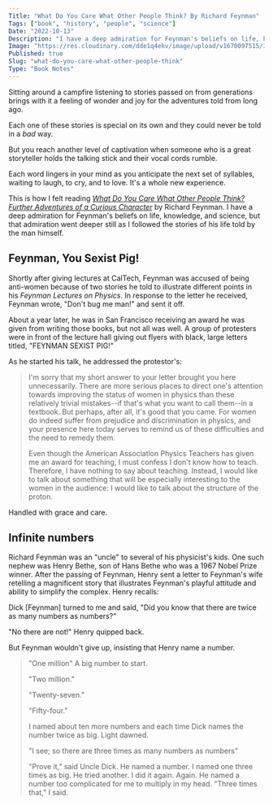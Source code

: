 ```yaml
---
Title: "What Do You Care What Other People Think? By Richard Feynman"
Tags: ["book", "history", "people", "science"]
Date: "2022-10-13"
Description: "I have a deep admiration for Feynman's beliefs on life, knowledge, and science, but that admiration went deeper still as I followed the stories of his life told by the man himself."
Image: "https://res.cloudinary.com/dde1q4ekv/image/upload/v1670097515/35167718_jm1bxy.jpg"
Published: true
Slug: "what-do-you-care-what-other-people-think"
Type: "Book Notes"
---
```

Sitting around a campfire listening to stories passed on from generations brings with it a feeling of wonder and joy for the adventures told from long ago.

Each one of these stories is special on its own and they could never be told in a *bad* way.

But you reach another level of captivation when someone who is a great storyteller holds the talking stick and their vocal cords rumble.

Each word lingers in your mind as you anticipate the next set of syllables, waiting to laugh, to cry, and to love. It's a whole new experience.

This is how I felt reading [*What Do You Care What Other People Think? Further Adventures of a Curious Character*](https://www.amazon.com/dp/B004OA6KIS/ref=dp-kindle-redirect?_encoding=UTF8&btkr=1) by Richard Feynman. I have a deep admiration for Feynman's beliefs on life, knowledge, and science, but that admiration went deeper still as I followed the stories of his life told by the man himself.

Feynman, You Sexist Pig!
------------------------

Shortly after giving lectures at CalTech, Feynman was accused of being anti-women because of two stories he told to illustrate different points in his *Feynman Lectures on Physics*. In response to the letter he received, Feynman wrote, "Don't bug me man!" and sent it off.

About a year later, he was in San Francisco receiving an award he was given from writing those books, but not all was well. A group of protesters were in front of the lecture hall giving out flyers with black, large letters titled, "FEYNMAN SEXIST PIG!"

As he started his talk, he addressed the protestor's:

> I'm sorry that my short answer to your letter brought you here unnecessarily. There are more serious places to direct one's attention towards improving the status of women in physics than these relatively trivial mistakes--if that's what you want to call them--in a textbook. But perhaps, after all, it's good that you came. For women do indeed suffer from prejudice and discrimination in physics, and your presence here today serves to remind us of these difficulties and the need to remedy them.
>
> Even though the American Association Physics Teachers has given me an award for teaching, I must confess I don't know how to teach. Therefore, I have nothing to say about teaching. Instead, I would like to talk about something that will be especially interesting to the women in the audience: I would like to talk about the structure of the proton.

Handled with grace and care.

Infinite numbers
----------------

Richard Feynman was an "uncle" to several of his physicist's kids. One such nephew was Henry Bethe, son of Hans Bethe who was a 1967 Nobel Prize winner. After the passing of Feynman, Henry sent a letter to Feynman's wife retelling a magnificent story that illustrates Feynman's playful attitude and ability to simplify the complex. Henry recalls:

Dick [Feynman] turned to me and said, "Did you know that there are twice as many numbers as numbers?"

"No there are not!" Henry quipped back.

But Feynman wouldn't give up, insisting that Henry name a number.

> "One million" A big number to start.
>
> "Two million."
>
> "Twenty-seven."
>
> "Fifty-four."
>
> I named about ten more numbers and each time Dick names the number twice as big. Light dawned.
>
> "I see; so there are three times as many numbers as numbers"
>
> "Prove it," said Uncle Dick. He named a number. I named one three times as big. He tried another. I did it again. Again. He named a number too complicated for me to multiply in my head. "Three times that," I said.
>
>